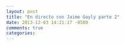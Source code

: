 ```yaml
---
layout: post
title: "En directo con Jaime Gayly parte 2"
date: 2013-12-03 14:21:17 -0500
comments: true
categories: 
---
```

